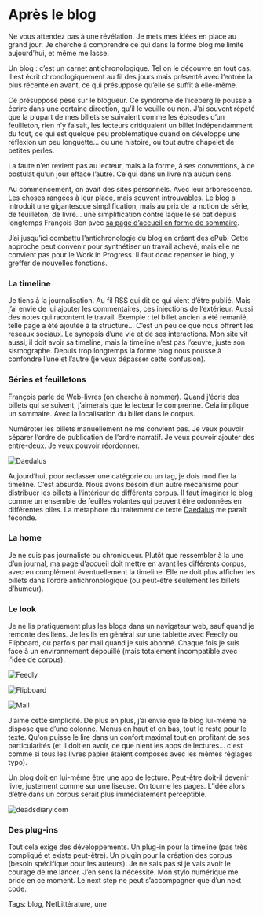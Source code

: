 # Après le blog

Ne vous attendez pas à une révélation. Je mets mes idées en place au grand jour. Je cherche à comprendre ce qui dans la forme blog me limite aujourd’hui, et même me lasse.

Un blog : c’est un carnet antichronologique. Tel on le découvre en tout cas. Il est écrit chronologiquement au fil des jours mais présenté avec l’entrée la plus récente en avant, ce qui présuppose qu’elle se suffit à elle-même.

Ce présupposé pèse sur le blogueur. Ce syndrome de l’iceberg le pousse à écrire dans une certaine direction, qu’il le veuille ou non. J’ai souvent répété que la plupart de mes billets se suivaient comme les épisodes d’un feuilleton, rien n’y faisait, les lecteurs critiquaient un billet indépendamment du tout, ce qui est quelque peu problématique quand on développe une réflexion un peu longuette… ou une histoire, ou tout autre chapelet de petites perles.

La faute n’en revient pas au lecteur, mais à la forme, à ses conventions, à ce postulat qu’un jour efface l’autre. Ce qui dans un livre n’a aucun sens.

Au commencement, on avait des sites personnels. Avec leur arborescence. Les choses rangées à leur place, mais souvent introuvables. Le blog a introduit une gigantesque simplification, mais au prix de la notion de série, de feuilleton, de livre… une simplification contre laquelle se bat depuis longtemps François Bon avec [sa page d’accueil en forme de sommaire](http://www.tierslivre.net/).

J’ai jusqu’ici combattu l’antichronologie du blog en créant des ePub. Cette approche peut convenir pour synthétiser un travail achevé, mais elle ne convient pas pour le Work in Progress. Il faut donc repenser le blog, y greffer de nouvelles fonctions.

### La timeline

Je tiens à la journalisation. Au fil RSS qui dit ce qui vient d’être publié. Mais j’ai envie de lui ajouter les commentaires, ces injections de l’extérieur. Aussi des notes qui racontent le travail. Exemple : tel billet ancien a été remanié, telle page a été ajoutée à la structure… C’est un peu ce que nous offrent les réseaux sociaux. Le synopsis d’une vie et de ses interactions. Mon site vit aussi, il doit avoir sa timeline, mais la timeline n’est pas l’œuvre, juste son sismographe. Depuis trop longtemps la forme blog nous pousse à confondre l’une et l’autre (je veux dépasser cette confusion).

### Séries et feuilletons

François parle de Web-livres (on cherche à nommer). Quand j’écris des billets qui se suivent, j’aimerais que le lecteur le comprenne. Cela implique un sommaire. Avec la localisation du billet dans le corpus.

Numéroter les billets manuellement ne me convient pas. Je veux pouvoir séparer l’ordre de publication de l’ordre narratif. Je veux pouvoir ajouter des entre-deux. Je veux pouvoir réordonner.

![Daedalus](http://blog.tcrouzet.comhttps://tcrouzet.com/images_tc/2013/09/daedalus.jpg)

Aujourd’hui, pour reclasser une catégorie ou un tag, je dois modifier la timeline. C’est absurde. Nous avons besoin d’un autre mécanisme pour distribuer les billets à l’intérieur de différents corpus. Il faut imaginer le blog comme un ensemble de feuilles volantes qui peuvent être ordonnées en différentes piles. La métaphore du traitement de texte [Daedalus](http://daedalusapp.com/) me paraît féconde.

### La home

Je ne suis pas journaliste ou chroniqueur. Plutôt que ressembler à la une d’un journal, ma page d’accueil doit mettre en avant les différents corpus, avec en complément éventuellement la timeline. Elle ne doit plus afficher les billets dans l’ordre antichronologique (ou peut-être seulement les billets d’humeur).

### Le look

Je ne lis pratiquement plus les blogs dans un navigateur web, sauf quand je remonte des liens. Je les lis en général sur une tablette avec Feedly ou Flipboard, ou parfois par mail quand je suis abonné. Chaque fois je suis face à un environnement dépouillé (mais totalement incompatible avec l'idée de corpus).

![Feedly](http://blog.tcrouzet.comhttps://tcrouzet.com/images_tc/2013/09/feedly.jpg)

![Flipboard](http://blog.tcrouzet.comhttps://tcrouzet.com/images_tc/2013/09/flipnoard.jpg)

![Mail](http://blog.tcrouzet.comhttps://tcrouzet.com/images_tc/2013/09/mail.jpg)

J’aime cette simplicité. De plus en plus, j’ai envie que le blog lui-même ne dispose que d’une colonne. Menus en haut et en bas, tout le reste pour le texte. Qu'on puisse le lire dans un confort maximal tout en profitant de ses particularités (et il doit en avoir, ce que nient les apps de lectures... c'est comme si tous les livres papier étaient composés avec les mêmes réglages typo).

Un blog doit en lui-même être une app de lecture. Peut-être doit-il devenir livre, justement comme sur une liseuse. On tourne les pages. L’idée alors d’être dans un corpus serait plus immédiatement perceptible.

![deadsdiary.com](http://blog.tcrouzet.comhttps://tcrouzet.com/images_tc/2013/09/dead.jpg)

### Des plug-ins

Tout cela exige des développements. Un plug-in pour la timeline (pas très compliqué et existe peut-être). Un plugin pour la création des corpus (besoin spécifique pour les auteurs). Je ne sais pas si je vais avoir le courage de me lancer. J’en sens la nécessité. Mon stylo numérique me bride en ce moment. Le next step ne peut s’accompagner que d’un next code.

Tags: blog, NetLittérature, une